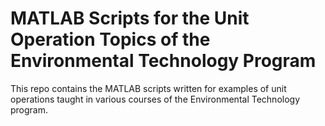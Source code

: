 # MATLAB Scripts for the Unit Operation Topics of the Environmental Technology Program
This repo contains the MATLAB scripts written for examples of unit operations taught in various courses of the Environmental Technology program.

